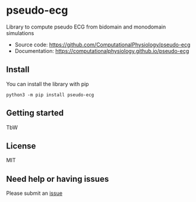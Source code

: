 # pseudo-ecg

Library to compute pseudo ECG from bidomain and monodomain simulations

- Source code: https://github.com/ComputationalPhysiology/pseudo-ecg
- Documentation: https://computationalphysiology.github.io/pseudo-ecg

## Install
You can install the library with pip
```
python3 -m pip install pseudo-ecg
```


## Getting started

TbW

## License
MIT

## Need help or having issues
Please submit an [issue](https://github.com/ComputationalPhysiology/pseudo-ecg/issues)
